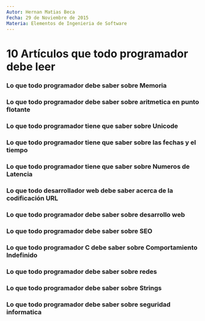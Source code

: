 ```yaml
---
Autor: Hernan Matias Beca
Fecha: 29 de Noviembre de 2015
Materia: Elementos de Ingenieria de Software
---
```


# 10 Artículos que todo programador debe leer

### Lo que todo programador debe saber sobre Memoria

### Lo que todo programador debe saber sobre aritmetica en punto flotante

### Lo que todo programador tiene que saber sobre Unicode

### Lo que todo programador tiene que saber sobre las fechas y el tiempo

### Lo que todo programador tiene que saber sobre Numeros de Latencia 

### Lo que todo desarrollador web debe saber acerca de la codificación URL

### Lo que todo programador debe saber sobre desarrollo web
### Lo que todo programador debe saber sobre SEO
### Lo que todo programador C debe saber sobre Comportamiento Indefinido
### Lo que todo programador debe saber sobre redes
### Lo que todo programador debe saber sobre Strings
### Lo que todo programador debe saber sobre seguridad informatica
